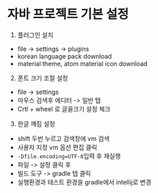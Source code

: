 # 자바 프로젝트 기본 설정

1. 플러그인 설치
- file -> settings -> plugins
- korean language pack download
- material theme, atom material icon download

2.  폰트 크기 조절 설정
-  file -> settings
- 마우스 검색후 에디터 -> 일반 탭
- Crtl + wheel 로 글꼴크기 설정 체크

3. 한글 깨짐 설정
- shift 두번 누르고 검색창에 vm 검색
- 사용자 지정 vm 옵션 편집 클릭
- `-Dfile.encoding=UTF-8`입력 후 재실행
- 파일 -> 설정 클릭 후 
- 빌드 도구 -> gradle 탭 클릭
- 실행환경과 테스트 환경을 gradle에서 intellij로 변경